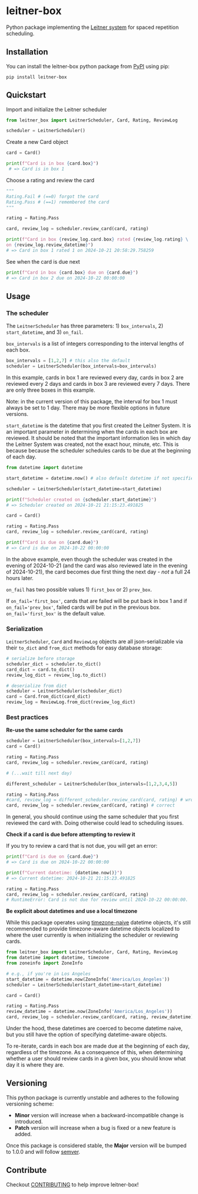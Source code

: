 # leitner-box

Python package implementing the [Leitner system](https://en.wikipedia.org/wiki/Leitner_system) for spaced repetition scheduling.

## Installation

You can install the leitner-box python package from [PyPI](https://pypi.org/project/leitner-box/) using pip:
```
pip install leitner-box
```

## Quickstart

Import and initialize the Leitner scheduler

```python
from leitner_box import LeitnerScheduler, Card, Rating, ReviewLog

scheduler = LeitnerScheduler()
```

Create a new Card object

```python
card = Card()

print(f"Card is in box {card.box}")
 # => Card is in box 1
```

Choose a rating and review the card

```python
"""
Rating.Fail # (==0) forgot the card
Rating.Pass # (==1) remembered the card
"""

rating = Rating.Pass

card, review_log = scheduler.review_card(card, rating)

print(f"Card in box {review_log.card.box} rated {review_log.rating} \
on {review_log.review_datetime}")
# => Card in box 1 rated 1 on 2024-10-21 20:58:29.758259
```

See when the card is due next

```python
print(f"Card in box {card.box} due on {card.due}")
# => Card in box 2 due on 2024-10-22 00:00:00
```

## Usage

### The scheduler

The `LeitnerScheduler` has three parameters: 1) `box_intervals`, 2) `start_datetime`, and 3) `on_fail`.

`box_intervals` is a list of integers corresponding to the interval lengths of each box. 

```python
box_intervals = [1,2,7] # this also the default
scheduler = LeitnerScheduler(box_intervals=box_intervals)
```

In this example, cards in box 1 are reviewed every day, cards in box 2 are reviewed every 2 days and cards in box 3 are reviewed every 7 days. There are only three boxes in this example.

Note: in the current version of this package, the interval for box 1 must always be set to 1 day. There may be more flexible options in future versions.

`start_datetime` is the datetime that you first created the Leitner System. It is an important parameter in determining when the cards in each box are reviewed. It should be noted that the important information lies in which day the Leitner System was created, not the exact hour, minute, etc. This is because because the scheduler schedules cards to be due at the beginning of each day.

```python
from datetime import datetime

start_datetime = datetime.now() # also default datetime if not specified

scheduler = LeitnerScheduler(start_datetime=start_datetime)

print(f"Scheduler created on {scheduler.start_datetime}")
# => Scheduler created on 2024-10-21 21:15:23.491825

card = Card()

rating = Rating.Pass
card, review_log = scheduler.review_card(card, rating)

print(f"Card is due on {card.due}")
# => Card is due on 2024-10-22 00:00:00
```

In the above example, even though the scheduler was created in the evening of 2024-10-21 (and the card was also reviewed late in the evening of 2024-10-21), the card becomes due first thing the next day - *not* a full 24 hours later.

`on_fail` has two possible values 1) `first_box` or 2) `prev_box`.

If `on_fail='first_box'`, cards that are failed will be put back in box 1 and if `on_fail='prev_box'`, failed cards will be put in the previous box. `on_fail='first_box'` is the default value.

### Serialization

`LeitnerScheduler`, `Card` and `ReviewLog` objects are all json-serializable via their `to_dict` and `from_dict` methods for easy database storage:

```python
# serialize before storage
scheduler_dict = scheduler.to_dict()
card_dict = card.to_dict()
review_log_dict = review_log.to_dict()

# deserialize from dict
scheduler = LeitnerScheduler(scheduler_dict)
card = Card.from_dict(card_dict)
review_log = ReviewLog.from_dict(review_log_dict)
```

### Best practices

**Re-use the same scheduler for the same cards**

```python
scheduler = LeitnerScheduler(box_intervals=[1,2,7])
card = Card()

rating = Rating.Pass
card, review_log = scheduler.review_card(card, rating)

# (...wait till next day)

different_scheduler = LeitnerScheduler(box_intervals=[1,2,3,4,5])

rating = Rating.Pass
#card, review_log = different_scheduler.review_card(card, rating) # wrong
card, review_log = scheduler.review_card(card, rating) # correct
```

In general, you should continue using the same scheduler that you first reviewed the card with. Doing otherwise could lead to scheduling issues.

**Check if a card is due before attempting to review it**

If you try to review a card that is not due, you will get an error:
```python
print(f"Card is due on {card.due}")
# => Card is due on 2024-10-22 00:00:00

print(f"Current datetime: {datetime.now()}")
# => Current datetime: 2024-10-21 21:15:23.491825

rating = Rating.Pass
card, review_log = scheduler.review_card(card, rating)
# RuntimeError: Card is not due for review until 2024-10-22 00:00:00.
```

**Be explicit about datetimes and use a local timezone**

While this package operates using [timezone-naive](https://docs.python.org/3/library/datetime.html#aware-and-naive-objects) datetime objects, it's still recommended to provide timezone-aware datetime objects localized to where the user currently is when initializing the scheduler or reviewing cards.

```python
from leitner_box import LeitnerScheduler, Card, Rating, ReviewLog
from datetime import datetime, timezone
from zoneinfo import ZoneInfo

# e.g., if you're in Los Angeles
start_datetime = datetime.now(ZoneInfo('America/Los_Angeles'))
scheduler = LeitnerScheduler(start_datetime=start_datetime)

card = Card()

rating = Rating.Pass
review_datetime = datetime.now(ZoneInfo('America/Los_Angeles'))
card, review_log = scheduler.review_card(card, rating, review_datetime)
```

Under the hood, these datetimes are coerced to become datetime naive, but you still have the option of specifying datetime-aware objects.

To re-iterate, cards in each box are made due at the beginning of each day, regardless of the timezone. As a consequence of this, when determining whether a user should review cards in a given box, you should know what day it is where they are.

## Versioning

This python package is currently unstable and adheres to the following versioning scheme:

- **Minor** version will increase when a backward-incompatible change is introduced.
- **Patch** version will increase when a bug is fixed or a new feature is added.

Once this package is considered stable, the **Major** version will be bumped to 1.0.0 and will follow [semver](https://semver.org/).

## Contribute

Checkout [CONTRIBUTING](https://github.com/joshdavham/leitner-box/blob/main/CONTRIBUTING.md) to help improve leitner-box!